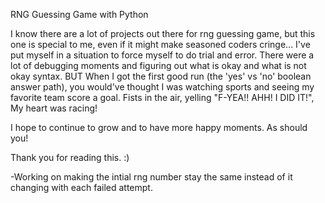 RNG Guessing Game with Python

I know there are a lot of projects out there for rng guessing game, but this one is special to me, even if it might make seasoned coders cringe... I've put myself in a situation to force myself to do trial and error. There were a lot of debugging moments and figuring out what is okay and what is not okay syntax. BUT When I got the first good run (the 'yes' vs 'no' boolean answer path), you would've thought I was watching sports and seeing my favorite team score a goal. Fists in the air, yelling "F-YEA!! AHH! I DID IT!", My heart was racing! 

I hope to continue to grow and to have more happy moments. As should you! 

Thank you for reading this. :)  

-Working on making the intial rng number stay the same instead of it changing with each failed attempt. 

